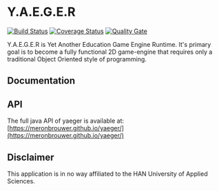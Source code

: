 # Y.A.E.G.E.R 

[![Build Status](https://travis-ci.org/meronbrouwer/yaeger.svg?branch=master)](https://travis-ci.org/meronbrouwer/yaeger) [![Coverage Status](https://coveralls.io/repos/github/meronbrouwer/yaeger/badge.svg?branch=master)](https://coveralls.io/github/meronbrouwer/yaeger?branch=master) [![Quality Gate](https://sonarcloud.io/api/project_badges/measure?project=nl.han.ica%3Ayaeger&metric=alert_status)](https://sonarcloud.io/dashboard?id=nl.han.ica%3Ayaeger)

Y.A.E.G.E.R is Yet Another Education Game Engine Runtime. It's primary goal is to become a fully 
functional 2D game-engine that requires only a traditional Object Oriented style of programming.

## Documentation

## API

The full java API of yaeger is available at: [https://meronbrouwer.github.io/yaeger/](https://meronbrouwer.github.io/yaeger/)

## Disclaimer

This application is in no way affiliated to the HAN University of Applied Sciences. 
